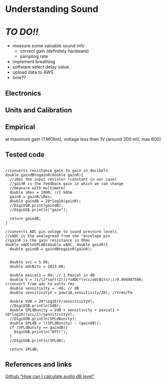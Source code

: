 # Understanding Sound

# _**TO DO!!**_
- measure some valuable sound info
  - correct gain (definitely hardware)
  - sampling rate
- implement breathing
- software select delay value
- upload data to AWS
- time??

## Electronics

## Units and Calibration

## Empirical
at maximum gain (1 MOhm), voltage less than 1V (around 200 mV, max 600)

## Tested code
```

//converts resistance gain to gain in decibels
double gaindBtogainR(double gainR){
  //iRes the input resistor (constant in our case)
  //gainR is the feedback gain in which we can change
  //measure with multimeter
  double iRes = 1000; //1 kOhm
  gainR = gainR/iRes;
  double gaindB = 20*log10(gainR);
  //DigiUSB.print(gaindB);
  //DigiUSB.println("gain");

  return gaindB;
}

//converts ADC pin votage to sound pressure levels
//vADC is the analogread from the "envelope pin
//gainR is the gain resistance in Ohms
double vADCtoSPLdB(double vADC, double gainR){
  double gaindB = gaindBtogainR(gainR);


  double vcc = 5.00;
  double adcBits = 1023.00;

  double pascal1 = 94; // 1 Pascal in dB
  double V = (1/(2*sqrt(2)))*vADC*(vcc/adcBits);//0.004887586; //convert from adc to volts rms
  double sensitivity = -40; // dB
  double sensitivityV = pow(10,sensitivity/20); //Vrms/Pa

  double VdB = 20*log10(V/sensitivityV);
  //DigiUSB.println(VdB);
  double SPLdBunity = VdB + sensitivity + pascal1 + 20*log10((vcc/2)/sensitivityV);
  //DigiUSB.println(SPLdBunity);
  double SPLdB = ((SPLdBunity) - (gaindB));
  if (SPLdBunity == gaindB){
    DigiUSB.println("WTF!");
  }
  //DigiUSB.println(SPLdB);

  return SPLdB;
```

## References and links

[Github "How can I calculate audio dB level"](http://stackoverflow.com/questions/2445756/how-can-i-calculate-audio-db-level)
